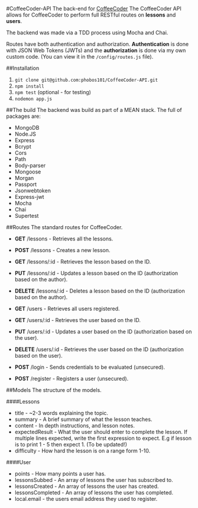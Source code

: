#CoffeeCoder-API
The back-end for [CoffeeCoder](https://github.com/phobos101/CoffeeCoder)
The CoffeeCoder API allows for CoffeeCoder to perform full RESTful routes on **lessons** and **users**.

The backend was made via a TDD process using Mocha and Chai.

Routes have both authentication and authorization. **Authentication** is done with JSON Web Tokens (JWTs) and the **authorization** is done via my own custom code. (You can view it in the `/config/routes.js` file).

##Installation
1. `git clone git@github.com:phobos101/CoffeeCoder-API.git`
2. `npm install`
3. `npm test` (optional - for testing)
4. `nodemon app.js`

##The build
The backend was build as part of a MEAN stack. The full of packages are:
* MongoDB
* Node.JS
* Express
* Bcrypt
* Cors
* Path
* Body-parser
* Mongoose
* Morgan
* Passport
* Jsonwebtoken
* Express-jwt
* Mocha
* Chai
* Supertest


##Routes
The standard routes for CoffeeCoder.

* **GET** /lessons - Retrieves all the lessons.
* **POST** /lessons - Creates a new lesson.
* **GET** /lessons/:id - Retrieves the lesson based on the ID.
* **PUT** /lessons/:id - Updates a lesson based on the ID (authorization based on the author).
* **DELETE** /lessons/:id - Deletes a lesson based on the ID (authorization based on the author).

* **GET** /users - Retrieves all users registered.
* **GET** /users/:id - Retrieves the user based on the ID.
* **PUT** /users/:id - Updates a user based on the ID (authorization based on the user).
* **DELETE** /users/:id - Retrieves the user based on the ID (authorization based on the user).

* **POST** /login - Sends credentials to be evaluated (unsecured).
* **POST** /register - Registers a user (unsecured).

##Models
The structure of the models.

####Lessons
* title - ~2-3 words explaining the topic.
* summary - A brief summary of what the lesson teaches.
* content - In depth instructions, and lesson notes.
* expectedResult - What the user should enter to complete the lesson. If multiple lines expected, write the first expression to expect. E.g if lesson is to print 1 - 5 then expect 1. (To be updated!)
* difficulty - How hard the lesson is on a range form 1-10.

####User
* points - How many points a user has.
* lessonsSubbed - An array of lessons the user has subscribed to.
* lessonsCreated - An array of lessons the user has created.
* lessonsCompleted - An array of lessons the user has completed.
* local.email - the users email address they used to register.
